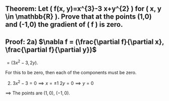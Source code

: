 ## Theorem: Let \( f(x, y)=x^{3}-3 x+y^{2} \) for \( x, y \in \mathbb{R} \). Prove that at the points (1,0) and (-1,0) the gradient of \( f \) is zero.


## Proof: 2a) $\nabla f = (\frac{\partial f}{\partial x}, \frac{\partial f}{\partial y})$

$= (3x^2-3, 2y)$.

For this to be zero, then each of the components must be zero.

2) $3x^2 - 3 = 0 \implies x = \pm 1$
$2y = 0 \implies y = 0$

$\implies$ The points are $(1, 0)$, $(-1, 0)$. 
